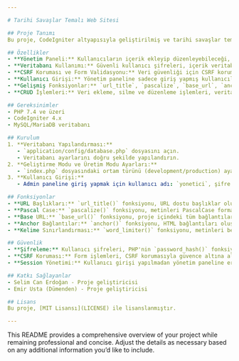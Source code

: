 ```yaml
---

# Tarihi Savaşlar Temalı Web Sitesi

## Proje Tanımı
Bu proje, CodeIgniter altyapısıyla geliştirilmiş ve tarihi savaşlar temalı bir web sitesini kapsamaktadır. Proje, yönetim paneli, kullanıcı girişi, güvenli şifreleme, veritabanı işlemleri, form işlemleri, CRUD işlemleri ve çeşitli güvenlik önlemleri ile donatılmıştır.

## Özellikler
- **Yönetim Paneli:** Kullanıcıların içerik ekleyip düzenleyebileceği, silme işlemlerini yapabileceği bir yönetim paneli.
- **Veritabanı Kullanımı:** Güvenli kullanıcı şifreleri, içerik veritabanında saklanır.
- **CSRF Koruması ve Form Validasyonu:** Veri güvenliği için CSRF koruması açık ve form doğrulama kuralları kullanılmıştır.
- **Kullanıcı Girişi:** Yönetim paneline sadece giriş yapmış kullanıcılar erişebilir.
- **Gelişmiş Fonksiyonlar:** `url_title`, `pascalize`, `base_url`, `anchor`, `word_limiter` gibi fonksiyonlar projede kullanılmaktadır.
- **CRUD İşlemleri:** Veri ekleme, silme ve düzenleme işlemleri, veritabanına güvenli şekilde kaydedilmektedir.

## Gereksinimler
- PHP 7.4 ve üzeri
- CodeIgniter 4.x
- MySQL/MariaDB veritabanı

## Kurulum
1. **Veritabanı Yapılandırması:**
   - `application/config/database.php` dosyasını açın.
   - Veritabanı ayarlarını doğru şekilde yapılandırın.
2. **Geliştirme Modu ve Üretim Modu Ayarları:**
   - `index.php` dosyasındaki ortam türünü (development/production) ayarlayın.
3. **Kullanıcı Girişi:**
   - Admin paneline giriş yapmak için kullanıcı adı: `yonetici`, şifre: `123` kullanılacaktır.

## Fonksiyonlar
- **URL Başlıkları:** `url_title()` fonksiyonu, URL dostu başlıklar oluşturur.
- **Pascal Case:** `pascalize()` fonksiyonu, metinleri PascalCase formatına dönüştürür.
- **Base URL:** `base_url()` fonksiyonu, proje içindeki tüm bağlantıların kök URL'sini döner.
- **Anchor Bağlantılar:** `anchor()` fonksiyonu, HTML bağlantıları oluşturur.
- **Kelime Sınırlandırması:** `word_limiter()` fonksiyonu, metinleri belirtilen kelime sayısına göre sınırlar.

## Güvenlik
- **Şifreleme:** Kullanıcı şifreleri, PHP'nin `password_hash()` fonksiyonu ile güvenli bir şekilde saklanır.
- **CSRF Koruması:** Form işlemleri, CSRF korumasıyla güvence altına alınmıştır.
- **Session Yönetimi:** Kullanıcı girişi yapılmadan yönetim paneline erişim sağlanamaz.

## Katkı Sağlayanlar
- Selim Can Erdoğan - Proje geliştiricisi
- Emir Usta (Dümenden) - Proje geliştiricisi

## Lisans
Bu proje, [MIT Lisansı](LICENSE) ile lisanslanmıştır.

---
```


This README provides a comprehensive overview of your project while remaining professional and concise. Adjust the details as necessary based on any additional information you’d like to include.
